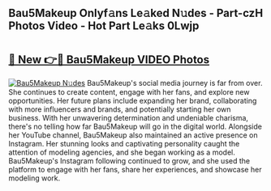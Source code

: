 ## Bau5Makeup Onlyf𝚊ns Le𝚊ked N𝚞des - Part-czH Photos Video - Hot Part Le𝚊ks 0Lwjp

# <h2><a href="http://ac49437.deff.icu/?id=Bau5Makeup">🔗 New 👉🔴 Bau5Makeup VIDEO Photos</a></h2>

[![Bau5Makeup N𝚞des](https://i.imgur.com/rIISA9y.gif)](http://ac49437.deff.icu/?id=Bau5Makeup)
Bau5Makeup's social media journey is far from over. She continues to create content, engage with her fans, and explore new opportunities. Her future plans include expanding her brand, collaborating with more influencers and brands, and potentially starting her own business. With her unwavering determination and undeniable charisma, there's no telling how far Bau5Makeup will go in the digital world. Alongside her YouTube channel, Bau5Makeup also maintained an active presence on Instagram. Her stunning looks and captivating personality caught the attention of modeling agencies, and she began working as a model. Bau5Makeup's Instagram following continued to grow, and she used the platform to engage with her fans, share her experiences, and showcase her modeling work.
